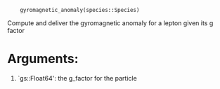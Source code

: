 ```
	gyromagnetic_anomaly(species::Species)
```

Compute and deliver the gyromagnetic anomaly for a lepton given its g factor

# Arguments:

1. `gs::Float64': the g_factor for the particle
